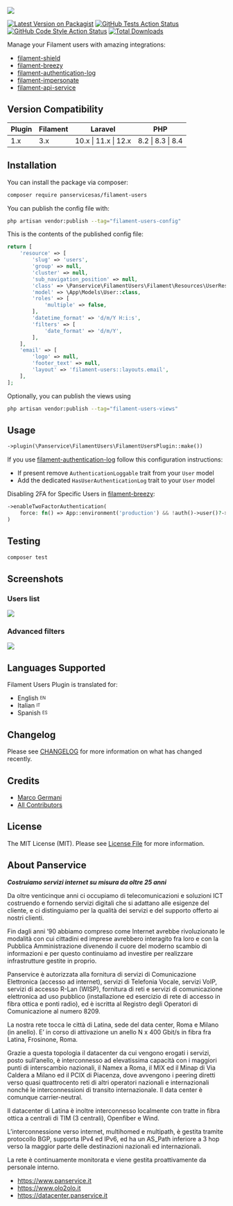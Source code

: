 <p class="filament-hidden">
<img src="https://banners.beyondco.de/filament-users.png?theme=light&packageManager=composer+require&packageName=panservicesas%2Ffilament-users&pattern=architect&style=style_1&description=Easily+manage+your+Filament+users&md=1&showWatermark=0&fontSize=100px&images=https%3A%2F%2Flaravel.com%2Fimg%2Flogomark.min.svg" class="filament-hidden">
</p>

[![Latest Version on Packagist](https://img.shields.io/packagist/v/panservicesas/filament-users.svg?style=flat-square)](https://packagist.org/packages/panservicesas/filament-users)
[![GitHub Tests Action Status](https://img.shields.io/github/actions/workflow/status/panservicesas/filament-users/run-tests.yml?branch=main&label=tests&style=flat-square)](https://github.com/panservicesas/filament-users/actions?query=workflow%3Arun-tests+branch%3Amain)
[![GitHub Code Style Action Status](https://img.shields.io/github/actions/workflow/status/panservicesas/filament-users/fix-php-code-style-issues.yml?branch=main&label=code%20style&style=flat-square)](https://github.com/panservicesas/filament-users/actions?query=workflow%3A"Fix+PHP+code+style+issues"+branch%3Amain)
[![Total Downloads](https://img.shields.io/packagist/dt/panservicesas/filament-users.svg?style=flat-square)](https://packagist.org/packages/panservicesas/filament-users)

Manage your Filament users with amazing integrations:
* [filament-shield](https://github.com/bezhanSalleh/filament-shield)
* [filament-breezy](https://github.com/jeffgreco13/filament-breezy)
* [filament-authentication-log](https://github.com/TappNetwork/filament-authentication-log)
* [filament-impersonate](https://github.com/stechstudio/filament-impersonate)
* [filament-api-service](https://github.com/rupadana/filament-api-service)

## Version Compatibility

| Plugin | Filament | Laravel              | PHP               |
|--------|----------|----------------------|-------------------|
| 1.x    | 3.x      | 10.x \| 11.x \| 12.x | 8.2 \| 8.3 \| 8.4 |

## Installation

You can install the package via composer:

```bash
composer require panservicesas/filament-users
```

You can publish the config file with:

```bash
php artisan vendor:publish --tag="filament-users-config"
```

This is the contents of the published config file:

```php
return [
    'resource' => [
        'slug' => 'users',
        'group' => null,
        'cluster' => null,
        'sub_navigation_position' => null,
        'class' => \Panservice\FilamentUsers\Filament\Resources\UserResource::class,
        'model' => \App\Models\User::class,
        'roles' => [
            'multiple' => false,
        ],
        'datetime_format' => 'd/m/Y H:i:s',
        'filters' => [
            'date_format' => 'd/m/Y',
        ],
    ],
    'email' => [
        'logo' => null,
        'footer_text' => null,
        'layout' => 'filament-users::layouts.email',
    ],
];
```

Optionally, you can publish the views using

```bash
php artisan vendor:publish --tag="filament-users-views"
```

## Usage

```php
->plugin(\Panservice\FilamentUsers\FilamentUsersPlugin::make())
```

If you use [filament-authentication-log](https://github.com/TappNetwork/filament-authentication-log) follow this configuration instructions:
- If present remove `AuthenticationLoggable` trait from your `User` model
- Add the dedicated `HasUserAuthenticationLog` trait to your `User` model

Disabling 2FA for Specific Users in [filament-breezy](https://github.com/jeffgreco13/filament-breezy):

```php
->enableTwoFactorAuthentication(
    force: fn() => App::environment('production') && !auth()->user()?->ignore_2fa,
)
```

## Testing

```bash
composer test
```

## Screenshots

### Users list

<img src="https://raw.githubusercontent.com/panservicesas/filament-users/main/art/table.png" style="border-radius:2%"/>

### Advanced filters

<img src="https://raw.githubusercontent.com/panservicesas/filament-users/main/art/filters.png" style="border-radius:2%"/>

## Languages Supported

Filament Users Plugin is translated for:

- English <sup><sub>EN</sub></sup>
- Italian <sup><sub>IT</sub></sup>
- Spanish <sup><sub>ES</sub></sup>

## Changelog

Please see [CHANGELOG](CHANGELOG.md) for more information on what has changed recently.

## Credits

- [Marco Germani](https://github.com/marcogermani87)
- [All Contributors](../../contributors)

## License

The MIT License (MIT). Please see [License File](LICENSE.md) for more information.

## About Panservice

<strong><i>Costruiamo servizi internet su misura da oltre 25 anni</i></strong>

Da oltre venticinque anni ci occupiamo di
telecomunicazioni e soluzioni ICT costruendo e
fornendo servizi digitali che si adattano alle esigenze del
cliente, e ci distinguiamo per la qualità dei servizi e del supporto
offerto ai nostri clienti.

Fin dagli anni ‘90 abbiamo compreso come Internet avrebbe rivoluzionato
le modalità con cui cittadini ed imprese avrebbero interagito fra loro e
con la Pubblica Amministrazione divenendo il cuore del moderno scambio di
informazioni e per questo continuiamo ad investire per realizzare infrastrutture
gestite in proprio.

Panservice è autorizzata alla fornitura di servizi di Comunicazione Elettronica (accesso ad
internet), servizi di Telefonia Vocale, servizi VoIP, servizi di accesso R-Lan (WISP), fornitura di
reti e servizi di comunicazione elettronica ad uso pubblico (installazione ed esercizio di rete di
accesso in fibra ottica e ponti radio), ed è iscritta al Registro degli Operatori di
Comunicazione al numero 8209.

La nostra rete tocca le città di Latina, sede del data center, Roma e Milano (in anello). E’ in corso di attivazione 
un anello N x 400 Gbit/s in fibra fra Latina, Frosinone, Roma.

Grazie a questa topologia il datacenter da cui vengono erogati i servizi, posto sull’anello, è interconnesso ad elevatissima 
capacità con i maggiori punti di interscambio nazionali, il Namex a Roma, il MIX ed il Minap di Via Caldera a Milano ed 
il PCIX di Piacenza, dove avvengono i peering diretti verso quasi quattrocento reti di altri operatori nazionali e 
internazionali nonché le interconnessioni di transito internazionale. Il data center è comunque carrier-neutral.

Il datacenter di Latina è inoltre interconnesso localmente con tratte in fibra ottica a centrali di TIM (3 centrali), Openfiber e Wind.

L’interconnessione verso internet, multihomed e multipath, è gestita tramite protocollo BGP, supporta IPv4 ed IPv6, ed ha 
un AS_Path inferiore a 3 hop verso la maggior parte delle destinazioni nazionali ed internazionali.

La rete è continuamente monitorata e viene gestita proattivamente da personale interno.

* <a href="https://www.panservice.it" target="_blank">https://www.panservice.it</a>
* <a href="https://www.olo2olo.it" target="_blank">https://www.olo2olo.it</a>
* <a href="https://datacenter.panservice.it" target="_blank">https://datacenter.panservice.it</a>
